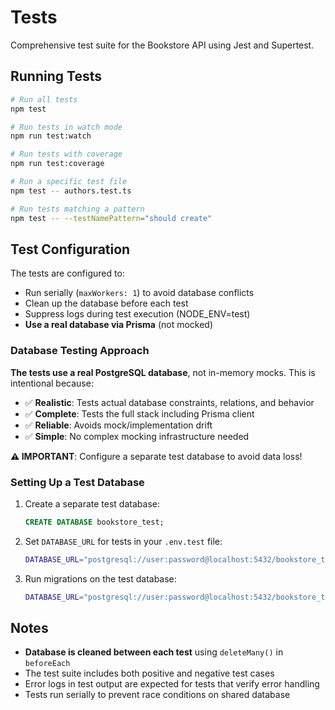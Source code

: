 # Tests

Comprehensive test suite for the Bookstore API using Jest and Supertest.

## Running Tests

```bash
# Run all tests
npm test

# Run tests in watch mode
npm run test:watch

# Run tests with coverage
npm run test:coverage

# Run a specific test file
npm test -- authors.test.ts

# Run tests matching a pattern
npm test -- --testNamePattern="should create"
```

## Test Configuration

The tests are configured to:
- Run serially (`maxWorkers: 1`) to avoid database conflicts
- Clean up the database before each test
- Suppress logs during test execution (NODE_ENV=test)
- **Use a real database via Prisma** (not mocked)

### Database Testing Approach

**The tests use a real PostgreSQL database**, not in-memory mocks. This is intentional because:
- ✅ **Realistic**: Tests actual database constraints, relations, and behavior
- ✅ **Complete**: Tests the full stack including Prisma client
- ✅ **Reliable**: Avoids mock/implementation drift
- ✅ **Simple**: No complex mocking infrastructure needed

**⚠️ IMPORTANT**: Configure a separate test database to avoid data loss!

### Setting Up a Test Database

1. Create a separate test database:
   ```sql
   CREATE DATABASE bookstore_test;
   ```

2. Set `DATABASE_URL` for tests in your `.env.test` file:
   ```bash
   DATABASE_URL="postgresql://user:password@localhost:5432/bookstore_test"
   ```

3. Run migrations on the test database:
   ```bash
   DATABASE_URL="postgresql://user:password@localhost:5432/bookstore_test" npx prisma migrate deploy
   ```

## Notes

- **Database is cleaned between each test** using `deleteMany()` in `beforeEach`
- The test suite includes both positive and negative test cases
- Error logs in test output are expected for tests that verify error handling
- Tests run serially to prevent race conditions on shared database

